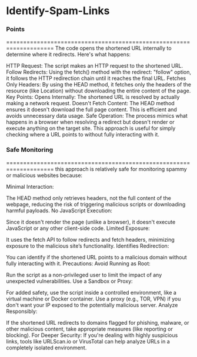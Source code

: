 # Identify-Spam-Links


### Points
====================================================================
The code opens the shortened URL internally to determine where it redirects. Here's what happens:

HTTP Request: The script makes an HTTP request to the shortened URL.
Follow Redirects: Using the fetch() method with the redirect: "follow" option, it follows the HTTP redirection chain until it reaches the final URL.
Fetches Only Headers: By using the HEAD method, it fetches only the headers of the resource (like Location) without downloading the entire content of the page.
Key Points:
Opens Internally: The shortened URL is resolved by actually making a network request.
Doesn't Fetch Content: The HEAD method ensures it doesn't download the full page content. This is efficient and avoids unnecessary data usage.
Safe Operation: The process mimics what happens in a browser when resolving a redirect but doesn't render or execute anything on the target site.
This approach is useful for simply checking where a URL points to without fully interacting with it.


### Safe Monitoring
====================================================================
this approach is relatively safe for monitoring spammy or malicious websites because:

Minimal Interaction:

The HEAD method only retrieves headers, not the full content of the webpage, reducing the risk of triggering malicious scripts or downloading harmful payloads.
No JavaScript Execution:

Since it doesn't render the page (unlike a browser), it doesn't execute JavaScript or any other client-side code.
Limited Exposure:

It uses the fetch API to follow redirects and fetch headers, minimizing exposure to the malicious site’s functionality.
Identifies Redirection:

You can identify if the shortened URL points to a malicious domain without fully interacting with it.
Precautions:
Avoid Running as Root:

Run the script as a non-privileged user to limit the impact of any unexpected vulnerabilities.
Use a Sandbox or Proxy:

For added safety, use the script inside a controlled environment, like a virtual machine or Docker container.
Use a proxy (e.g., TOR, VPN) if you don't want your IP exposed to the potentially malicious server.
Analyze Responsibly:

If the shortened URL redirects to domains flagged for phishing, malware, or other malicious content, take appropriate measures (like reporting or blocking).
For Deeper Security:
If you're dealing with highly suspicious links, tools like URLScan.io or VirusTotal can help analyze URLs in a completely isolated environment.